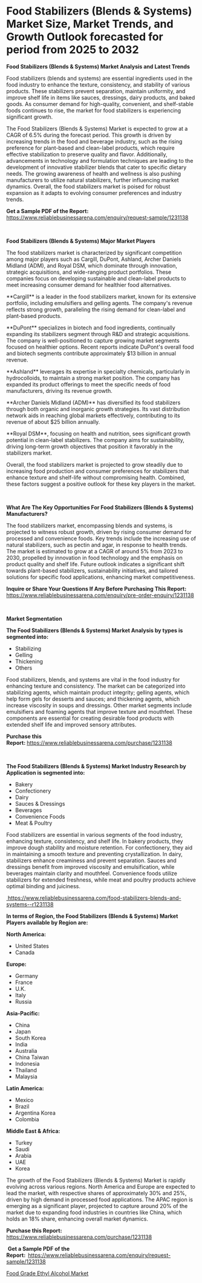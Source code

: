 <p><h1>Food Stabilizers (Blends & Systems) Market Size, Market Trends, and Growth Outlook forecasted for period from 2025 to 2032</h1></p><p><strong>Food Stabilizers (Blends & Systems) Market Analysis and Latest Trends</strong></p>
<p><p>Food stabilizers (blends and systems) are essential ingredients used in the food industry to enhance the texture, consistency, and stability of various products. These stabilizers prevent separation, maintain uniformity, and improve shelf life in items like sauces, dressings, dairy products, and baked goods. As consumer demand for high-quality, convenient, and shelf-stable foods continues to rise, the market for food stabilizers is experiencing significant growth.</p><p>The Food Stabilizers (Blends & Systems) Market is expected to grow at a CAGR of 6.5% during the forecast period. This growth is driven by increasing trends in the food and beverage industry, such as the rising preference for plant-based and clean-label products, which require effective stabilization to preserve quality and flavor. Additionally, advancements in technology and formulation techniques are leading to the development of innovative stabilizer blends that cater to specific dietary needs. The growing awareness of health and wellness is also pushing manufacturers to utilize natural stabilizers, further influencing market dynamics. Overall, the food stabilizers market is poised for robust expansion as it adapts to evolving consumer preferences and industry trends.</p></p>
<p><strong>Get a Sample PDF of the Report:&nbsp;</strong> <a href="https://www.reliablebusinessarena.com/enquiry/request-sample/1231138?utm_campaign=1891&utm_medium=2&utm_source=Github&utm_content=ia&utm_term=15022025&utm_id=food-stabilizers-blends-systems">https://www.reliablebusinessarena.com/enquiry/request-sample/1231138</a></p>
<p>&nbsp;</p>
<p><strong>Food Stabilizers (Blends & Systems) Major Market Players</strong></p>
<p><p>The food stabilizers market is characterized by significant competition among major players such as Cargill, DuPont, Ashland, Archer Daniels Midland (ADM), and Royal DSM, which dominate through innovation, strategic acquisitions, and wide-ranging product portfolios. These companies focus on developing sustainable and clean-label products to meet increasing consumer demand for healthier food alternatives.</p><p>**Cargill** is a leader in the food stabilizers market, known for its extensive portfolio, including emulsifiers and gelling agents. The company's revenue reflects strong growth, paralleling the rising demand for clean-label and plant-based products.</p><p>**DuPont** specializes in biotech and food ingredients, continually expanding its stabilizers segment through R&D and strategic acquisitions. The company is well-positioned to capture growing market segments focused on healthier options. Recent reports indicate DuPont's overall food and biotech segments contribute approximately $13 billion in annual revenue.</p><p>**Ashland** leverages its expertise in specialty chemicals, particularly in hydrocolloids, to maintain a strong market position. The company has expanded its product offerings to meet the specific needs of food manufacturers, driving its revenue growth.</p><p>**Archer Daniels Midland (ADM)** has diversified its food stabilizers through both organic and inorganic growth strategies. Its vast distribution network aids in reaching global markets effectively, contributing to its revenue of about $25 billion annually.</p><p>**Royal DSM**, focusing on health and nutrition, sees significant growth potential in clean-label stabilizers. The company aims for sustainability, driving long-term growth objectives that position it favorably in the stabilizers market.</p><p>Overall, the food stabilizers market is projected to grow steadily due to increasing food production and consumer preferences for stabilizers that enhance texture and shelf-life without compromising health. Combined, these factors suggest a positive outlook for these key players in the market.</p></p>
<p>&nbsp;</p>
<p><strong>What Are The Key Opportunities For Food Stabilizers (Blends & Systems) Manufacturers?</strong></p>
<p><p>The food stabilizers market, encompassing blends and systems, is projected to witness robust growth, driven by rising consumer demand for processed and convenience foods. Key trends include the increasing use of natural stabilizers, such as pectin and agar, in response to health trends. The market is estimated to grow at a CAGR of around 5% from 2023 to 2030, propelled by innovation in food technology and the emphasis on product quality and shelf life. Future outlook indicates a significant shift towards plant-based stabilizers, sustainability initiatives, and tailored solutions for specific food applications, enhancing market competitiveness.</p></p>
<p><strong>Inquire or Share Your Questions If Any Before Purchasing This Report:</strong> <a href="https://www.reliablebusinessarena.com/enquiry/pre-order-enquiry/1231138?utm_campaign=1891&utm_medium=2&utm_source=Github&utm_content=ia&utm_term=15022025&utm_id=food-stabilizers-blends-systems">https://www.reliablebusinessarena.com/enquiry/pre-order-enquiry/1231138</a></p>
<p>&nbsp;</p>
<p><strong>Market Segmentation</strong></p>
<p><strong>The Food Stabilizers (Blends & Systems) Market Analysis by types is segmented into:</strong></p>
<p><ul><li>Stabilizing</li><li>Gelling</li><li>Thickening</li><li>Others</li></ul></p>
<p><p>Food stabilizers, blends, and systems are vital in the food industry for enhancing texture and consistency. The market can be categorized into stabilizing agents, which maintain product integrity; gelling agents, which help form gels for desserts and sauces; and thickening agents, which increase viscosity in soups and dressings. Other market segments include emulsifiers and foaming agents that improve texture and mouthfeel. These components are essential for creating desirable food products with extended shelf life and improved sensory attributes.</p></p>
<p><strong>Purchase this Report:&nbsp;</strong><a href="https://www.reliablebusinessarena.com/purchase/1231138?utm_campaign=1891&utm_medium=2&utm_source=Github&utm_content=ia&utm_term=15022025&utm_id=food-stabilizers-blends-systems">https://www.reliablebusinessarena.com/purchase/1231138</a></p>
<p>&nbsp;</p>
<p><strong>The Food Stabilizers (Blends & Systems) Market Industry Research by Application is segmented into:</strong></p>
<p><ul><li>Bakery</li><li>Confectionery</li><li>Dairy</li><li>Sauces & Dressings</li><li>Beverages</li><li>Convenience Foods</li><li>Meat & Poultry</li></ul></p>
<p><p>Food stabilizers are essential in various segments of the food industry, enhancing texture, consistency, and shelf life. In bakery products, they improve dough stability and moisture retention. For confectionery, they aid in maintaining a smooth texture and preventing crystallization. In dairy, stabilizers enhance creaminess and prevent separation. Sauces and dressings benefit from improved viscosity and emulsification, while beverages maintain clarity and mouthfeel. Convenience foods utilize stabilizers for extended freshness, while meat and poultry products achieve optimal binding and juiciness.</p></p>
<p><a href="https://www.reliablebusinessarena.com/food-stabilizers-blends-and-systems--r1231138?utm_campaign=1891&utm_medium=2&utm_source=Github&utm_content=ia&utm_term=15022025&utm_id=food-stabilizers-blends-systems">&nbsp;https://www.reliablebusinessarena.com/food-stabilizers-blends-and-systems--r1231138</a></p>
<p><strong>In terms of Region, the Food Stabilizers (Blends & Systems) Market Players available by Region are:</strong></p>
<p>
    <p> <strong> North America: </strong>
        <ul>
            <li>United States</li>
            <li>Canada</li>
        </ul>
        </p> 
    <p> <strong> Europe: </strong>
        <ul>
            <li>Germany</li>
            <li>France</li>
            <li>U.K.</li>
            <li>Italy</li>
            <li>Russia</li>
        </ul>
        </p> 
    <p> <strong> Asia-Pacific: </strong>
        <ul>
            <li>China</li>
            <li>Japan</li>
            <li>South Korea</li>
            <li>India</li>
            <li>Australia</li>
            <li>China Taiwan</li>
            <li>Indonesia</li>
            <li>Thailand</li>
            <li>Malaysia</li>
        </ul>
        </p> 
    <p> <strong> Latin America: </strong>
        <ul>
            <li>Mexico</li>
            <li>Brazil</li>
            <li>Argentina Korea</li>
            <li>Colombia</li>
        </ul>
        </p> 
    <p> <strong> Middle East & Africa: </strong>
        <ul>
            <li>Turkey</li>
            <li>Saudi</li>
            <li>Arabia</li>
            <li>UAE</li>
            <li>Korea</li>
        </ul>
    </p>
    </p>
<p><p>The growth of the Food Stabilizers (Blends & Systems) Market is rapidly evolving across various regions. North America and Europe are expected to lead the market, with respective shares of approximately 30% and 25%, driven by high demand in processed food applications. The APAC region is emerging as a significant player, projected to capture around 20% of the market due to expanding food industries in countries like China, which holds an 18% share, enhancing overall market dynamics.</p></p>
<p><strong>Purchase this Report: </strong><a href="https://www.reliablebusinessarena.com/purchase/1231138?utm_campaign=1891&utm_medium=2&utm_source=Github&utm_content=ia&utm_term=15022025&utm_id=food-stabilizers-blends-systems">https://www.reliablebusinessarena.com/purchase/1231138</a></p>
<p>&nbsp;<strong>Get a Sample PDF of the Report:&nbsp;&nbsp;</strong><a href="https://www.reliablebusinessarena.com/enquiry/request-sample/1231138?utm_campaign=1891&utm_medium=2&utm_source=Github&utm_content=ia&utm_term=15022025&utm_id=food-stabilizers-blends-systems">https://www.reliablebusinessarena.com/enquiry/request-sample/1231138</a></p>
<p><strong></strong></p>
<p><p><a href="https://github.com/Krish2023na/Market-Research-Report-List-7/blob/main/food-grade-ethyl-alcohol-market.md?utm_campaign=1891&utm_medium=2&utm_source=Github&utm_content=ia&utm_term=15022025&utm_id=food-stabilizers-blends-systems">Food Grade Ethyl Alcohol Market</a></p></p>